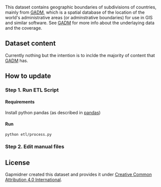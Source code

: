 This dataset contains geographic boundaries of subdivisions of countries, mainly from [GADM][GADM], which is a spatial database of the location of the world's administrative areas (or adminstrative boundaries) for use in GIS and similar software. See [GADM][GADM] for more info about the underlaying data and the coverage.

## Dataset content
Currently nothing but the intention is to inclde the majority of content that [GADM][GADM] has.

## How to update
### Step 1. Run ETL Script
#### Requirements
Install python pandas (as described in [pandas][pandas])

#### Run

    python etl/process.py

### Step 2. Edit manual files

## License
Gapmidner created this dataset and provides it under [Creative Common Attribution 4.0 International][CC].

[CC]: https://creativecommons.org/licenses/by/4.0/
[GADM]:  http://www.gadm.org/
[pandas]: http://www.gadm.org/
